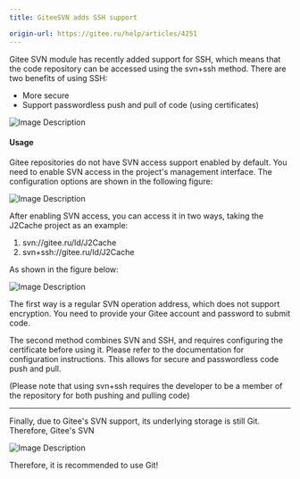 ```yaml
---
title: GiteeSVN adds SSH support

origin-url: https://gitee.ru/help/articles/4251
---
```


Gitee SVN module has recently added support for SSH, which means that the code repository can be accessed using the svn+ssh method. There are two benefits of using SSH:

- More secure
- Support passwordless push and pull of code (using certificates)

![Image Description](https://images.gitee.ru/uploads/images/2019/0604/110508_23520888_669935.png )

#### Usage

Gitee repositories do not have SVN access support enabled by default. You need to enable SVN access in the project's management interface. The configuration options are shown in the following figure:

![Image Description](https://images.gitee.ru/uploads/images/2019/0604/110530_c6de24ba_669935.png )

After enabling SVN access, you can access it in two ways, taking the J2Cache project as an example:

1. svn://gitee.ru/ld/J2Cache
2. svn+ssh://gitee.ru/ld/J2Cache

As shown in the figure below:

![Image Description](https://images.gitee.ru/uploads/images/2019/0604/110611_9b3bffe7_669935.png )

The first way is a regular SVN operation address, which does not support encryption. You need to provide your Gitee account and password to submit code.

The second method combines SVN and SSH, and requires configuring the certificate before using it. Please refer to the documentation for configuration instructions. This allows for secure and passwordless code push and pull.

(Please note that using svn+ssh requires the developer to be a member of the repository for both pushing and pulling code)

------------------

Finally, due to Gitee's SVN support, its underlying storage is still Git. Therefore, Gitee's SVN

![Image Description](https://images.gitee.ru/uploads/images/2019/0604/110651_1905c195_669935.png )

Therefore, it is recommended to use Git!